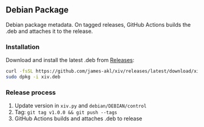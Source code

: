 ## Debian Package

Debian package metadata. On tagged releases, GitHub Actions builds the .deb and attaches it to the release.

### Installation

Download and install the latest .deb from [Releases](https://github.com/james-akl/xiv/releases):

```bash
curl -fsSL https://github.com/james-akl/xiv/releases/latest/download/xiv_1.0.0_all.deb -o xiv.deb
sudo dpkg -i xiv.deb
```

### Release process

1. Update version in `xiv.py` and `debian/DEBIAN/control`
2. Tag: `git tag v1.0.0 && git push --tags`
3. GitHub Actions builds and attaches .deb to release

